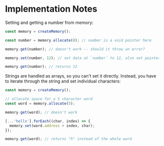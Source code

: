 # Implementation Notes

Setting and getting a number from memory:

```js
const memory = createMemory();

const number = memory.allocate(8); // number is a void pointer here

memory.get(number); // doesn't work -- should it throw an error?

memory.set(number, 12); // set data at `number` to 12, also set pointer type to number

memory.get(number); // returns 12
```

Strings are handled as arrays, so you can't set it directly. Instead, you have to iterate through the string and set individual characters:

```js
const memory = createMemory();

// allocate space for a 5 character word
const word = memory.allocate(5);

memory.get(word); // doesn't work

[...'hello'].forEach((char, index) => {
  memory.set(word.address + index, char);
});

memory.get(word); // returns "h" instead of the whole word
```
